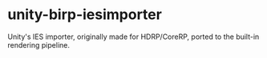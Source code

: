 # unity-birp-iesimporter
Unity's IES importer, originally made for HDRP/CoreRP, ported to the built-in rendering pipeline. 

